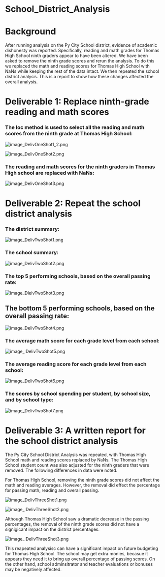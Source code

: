 # School_District_Analysis

# Background

After running analysis on the Py City School district, evidence of academic dishonesty was reported. Specifically, reading and math grades for Thomas High School ninth graders appear to have been altered. We have been asked to remove the ninth grade scores and rerun the 
analysis. To do this we replaced the math and reading scores for Thomas High School with NaNs while keeping the rest of the data intact. We then repeated the school district analysis. This is a report to show how these changes affected the overall analysis.

# Deliverable 1: Replace ninth-grade reading and math scores

### The loc method is used to select all the reading and math scores from the ninth grade at Thomas High School:

![image_DelivOneShot1_2.png](DelivOneShot1_2.png)

![image_DelivOneShot2.png](DelivOneShot2.png) 

### The reading and math scores for the ninth graders in Thomas High school are replaced with NaNs:

![image_DelivOneShot3.png](DelivOneShot3.png)

# Deliverable 2: Repeat the school district analysis

### The district summary:

![image_DelivTwoShot1.png](DelivTwoShot1.png)

### The school summary:

![image_DelivTwoShot2.png](DelivTwoShot2.png)

### The top 5 performing schools, based on the overall passing rate:

![image_DleivTwoShot3.png](DleivTwoShot3.png)

## The bottom 5 performing schools, based on the overall passing rate:

![image_DelivTwoShot4.png](DelivTwoShot4.png)

### The average math score for each grade level from each school:

![image_ DelivTwoShot5.png]( DelivTwoShot5.png)

### The average reading score for each grade level from each school:

![image_DelivTwoShot6.png](DelivTwoShot6.png)

### The scores by school spending per student, by school size, and by school type:

![image_DelivTwoShot7.png](DelivTwoShot7.png)

# Deliverable 3: A written report for the school district analysis

The Py City School District Analysis was repeated, with Thomas High School math and reading scores replaced by NaNs.  The Thomas High School student count was also adjusted for the ninth graders that were removed.  The following differences in data were noted.

For Thomas High School, removing the ninth grade scores did not affect the math and reading averages. However, the removal did effect the percentage for passing math, reading and overall passing. 

![image_DelivThreeShot1.png](DelivThreeShot1.png)

![image_ DelivThreeShot2.png](DelivThreeShot2.png)

Although Thomas High School saw a dramatic decrease in the passing percentages, the removal of the ninth grade scores did not have a signigicant impact on the district percentages.

![image_ DelivThreeShot3.png](DelivThreeShot3.png)

This reapeated analysisc can have a significant impact on future budgeting for Thomas High School.  The school may get extra monies, becasue it appears they need it to bring up overall percentage of passing scores. On the other hand, school adminsitrator and teacher evaluations or bonuses may be negatively affected. 

